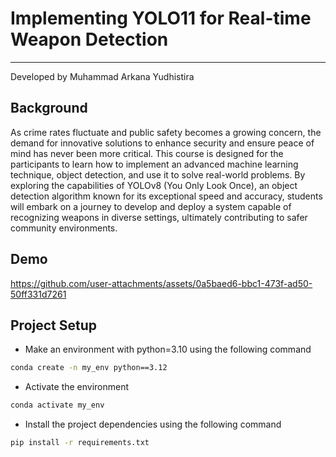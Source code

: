 # Implementing YOLO11 for Real-time Weapon Detection
___

Developed by Muhammad Arkana Yudhistira

## Background

As crime rates fluctuate and public safety becomes a growing concern, the demand for innovative solutions to enhance security and ensure peace of mind has never been more critical. This course is designed for the participants to learn how to implement an advanced machine learning technique, object detection, and use it to solve real-world problems. By exploring the capabilities of YOLOv8 (You Only Look Once), an object detection algorithm known for its exceptional speed and accuracy, students will embark on a journey to develop and deploy a system capable of recognizing weapons in diverse settings, ultimately contributing to safer community environments.


## Demo

https://github.com/user-attachments/assets/0a5baed6-bbc1-473f-ad50-50ff331d7261

## Project Setup

* Make an environment with python=3.10 using the following command 

``` bash
conda create -n my_env python==3.12
```

* Activate the environment

``` bash
conda activate my_env
``` 

* Install the project dependencies using the following command 
```bash
pip install -r requirements.txt
```
